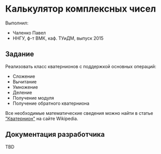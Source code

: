 # Калькулятор комплексных чисел

Выполнил:

 - Чаленко Павел
 - ННГУ, ф-т ВМК, каф. ТУиДМ, выпуск 2015

## Задание

Реализовать класс кватернионов с поддержкой основных операций:

 - Сложение
 - Вычитание
 - Умножение
 - Деление
 - Получение модуля
 - Получение обратного кватерниона

Все необходимые математические сведения можно найти в статье
["Кватернион"][quaternion] на сайте Wikipedia.

## Документация разработчика

TBD

<!-- LINKS -->

[quaternion]: https://ru.wikipedia.org/wiki/Кватернион
